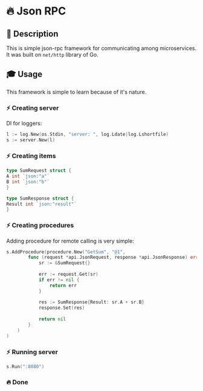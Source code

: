 # 🔥 Json RPC

## 📖 Description

This is simple json-rpc framework for communicating among microservices. It was built on `net/http` library of Go.

## 🎓 Usage

This framework is simple to learn because of it's nature.

### ⚡ Creating server

DI for loggers:

```go
l := log.New(os.Stdin, "server: ", log.Ldate|log.Lshortfile)
s := server.New(l)
```

### ⚡ Creating items

```go
type SumRequest struct {
A int `json:"a"`
B int `json:"b"`
}

type SumResponse struct {
Result int `json:"result"`
}
```

### ⚡ Creating procedures

Adding procedure for remote calling is very simple:

```go
s.AddProcedure(procedure.New("GetSum", "@1",
        func (request *api.JsonRequest, response *api.JsonResponse) error {
            sr := &SumRequest{}
            
            err := request.Get(sr)
            if err != nil {
                return err
            }
            
            res := SumResponse{Result: sr.A + sr.B}
            response.Set(res)
            
            return nil
        }
	)
)
```

### ⚡ Running server

```go
s.Run(":8080")
```

### 🔥 Done
